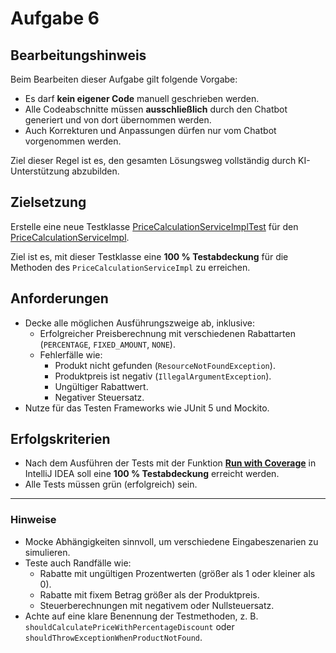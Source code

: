 # Aufgabe 6

## Bearbeitungshinweis

Beim Bearbeiten dieser Aufgabe gilt folgende Vorgabe:

- Es darf **kein eigener Code** manuell geschrieben werden.
- Alle Codeabschnitte müssen **ausschließlich** durch den Chatbot generiert und von dort übernommen werden.
- Auch Korrekturen und Anpassungen dürfen nur vom Chatbot vorgenommen werden.

Ziel dieser Regel ist es, den gesamten Lösungsweg vollständig durch KI-Unterstützung abzubilden.

## Zielsetzung

Erstelle eine neue
Testklasse [PriceCalculationServiceImplTest](../../ProductApiApplication/src/test/java/org/example/services/pricing/PriceCalculationServiceImplTest.java)
für den [PriceCalculationServiceImpl](../../ProductApiApplication/src/main/java/org/example/services/impl/pricing/PriceCalculationServiceImpl.java).

Ziel ist es, mit dieser Testklasse eine **100 % Testabdeckung** für die Methoden des `PriceCalculationServiceImpl` zu erreichen.

## Anforderungen

- Decke alle möglichen Ausführungszweige ab, inklusive:
    - Erfolgreicher Preisberechnung mit verschiedenen Rabattarten (`PERCENTAGE`, `FIXED_AMOUNT`, `NONE`).
    - Fehlerfälle wie:
        - Produkt nicht gefunden (`ResourceNotFoundException`).
        - Produktpreis ist negativ (`IllegalArgumentException`).
        - Ungültiger Rabattwert.
        - Negativer Steuersatz.
- Nutze für das Testen Frameworks wie JUnit 5 und Mockito.

## Erfolgskriterien

- Nach dem Ausführen der Tests mit der Funktion **[Run with Coverage](https://www.jetbrains.com/help/idea/code-coverage.html)** in IntelliJ IDEA soll
  eine **100 % Testabdeckung** erreicht werden.
- Alle Tests müssen grün (erfolgreich) sein.

---

### Hinweise

- Mocke Abhängigkeiten sinnvoll, um verschiedene Eingabeszenarien zu simulieren.
- Teste auch Randfälle wie:
    - Rabatte mit ungültigen Prozentwerten (größer als 1 oder kleiner als 0).
    - Rabatte mit fixem Betrag größer als der Produktpreis.
    - Steuerberechnungen mit negativem oder Nullsteuersatz.
- Achte auf eine klare Benennung der Testmethoden, z. B. `shouldCalculatePriceWithPercentageDiscount` oder `shouldThrowExceptionWhenProductNotFound`.
